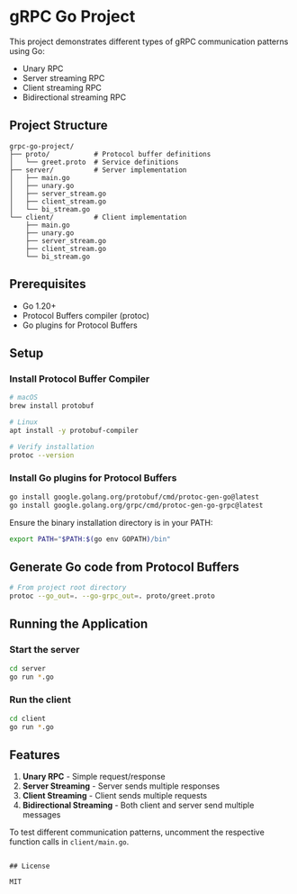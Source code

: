 # gRPC Go Project

This project demonstrates different types of gRPC communication patterns using Go:
- Unary RPC
- Server streaming RPC
- Client streaming RPC
- Bidirectional streaming RPC

## Project Structure

```
grpc-go-project/
├── proto/           # Protocol buffer definitions
│   └── greet.proto  # Service definitions
├── server/          # Server implementation
│   ├── main.go
│   ├── unary.go
│   ├── server_stream.go
│   ├── client_stream.go
│   └── bi_stream.go
└── client/          # Client implementation
    ├── main.go
    ├── unary.go
    ├── server_stream.go
    ├── client_stream.go
    └── bi_stream.go
```

## Prerequisites

- Go 1.20+
- Protocol Buffers compiler (protoc)
- Go plugins for Protocol Buffers

## Setup

### Install Protocol Buffer Compiler

```bash
# macOS
brew install protobuf

# Linux
apt install -y protobuf-compiler

# Verify installation
protoc --version
```

### Install Go plugins for Protocol Buffers

```bash
go install google.golang.org/protobuf/cmd/protoc-gen-go@latest
go install google.golang.org/grpc/cmd/protoc-gen-go-grpc@latest
```

Ensure the binary installation directory is in your PATH:

```bash
export PATH="$PATH:$(go env GOPATH)/bin"
```

## Generate Go code from Protocol Buffers

```bash
# From project root directory
protoc --go_out=. --go-grpc_out=. proto/greet.proto
```

## Running the Application

### Start the server

```bash
cd server
go run *.go
```

### Run the client

```bash
cd client
go run *.go
```

## Features

1. **Unary RPC** - Simple request/response
2. **Server Streaming** - Server sends multiple responses
3. **Client Streaming** - Client sends multiple requests
4. **Bidirectional Streaming** - Both client and server send multiple messages

To test different communication patterns, uncomment the respective function calls in `client/main.go`.
```

## License

MIT